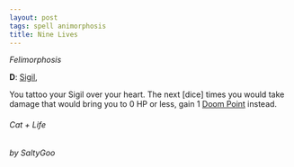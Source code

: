 ```yaml
---
layout: post
tags: spell animorphosis
title: Nine Lives
---
```


*Felimorphosis*

**D**: [Sigil](/spells/#lexicon),

You tattoo your Sigil over your heart. The next [dice] times you would take damage that would bring you to 0 HP or less, gain 1 [Doom Point](/class/magic-user#spells) instead.

###### Cat + Life
###### by SaltyGoo
